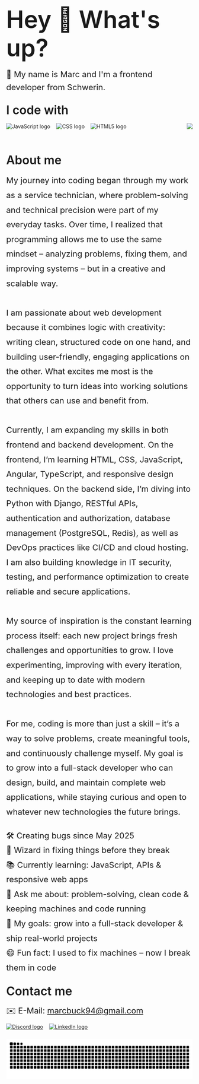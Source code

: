 <!-- Headline -->
<h1 align="left" style="font-size:64px; font-weight:600; margin:0 0 16px 0;">
  Hey 👋 What's up?
</h1>

<!-- Intro -->
<p align="left" style="font-size:22px; line-height:1.6; margin:0 0 24px 0;">
  📌 My name is Marc and I'm a frontend developer from Schwerin.
</p>

<!-- I code with -->
<h2 align="left" style="font-size:32px; font-weight:600; margin:0 0 16px 0;">
  I code with
</h2>

<div style="display: flex; justify-content: space-between;">
<div align="left" style="display:flex; align-items:center; gap:16px; flex-wrap:wrap; margin:0 0 24px 0;">
  <img src="https://cdn.jsdelivr.net/gh/devicons/devicon/icons/javascript/javascript-original.svg" height="56" alt="JavaScript logo" />
  <img src="https://cdn.jsdelivr.net/gh/devicons/devicon/icons/css3/css3-original.svg" height="56" alt="CSS logo" />
  <img src="https://cdn.jsdelivr.net/gh/devicons/devicon/icons/html5/html5-original.svg" height="56" alt="HTML5 logo" />
</div>

<!-- Optional: Top languages card -->
<div align="center" style="margin:0 0 24px 0;">
  <img src="https://github-readme-stats.vercel.app/api/top-langs/?username=MarcAndreBuck&layout=compact&langs_count=5&theme=dracula" />
</div>
</div>

<!-- About me -->
<h2 align="left" style="font-size:32px; font-weight:600; margin:0 0 16px 0;">
  About me
</h2>

<p align="left" style="font-size:22px; line-height:1.8; margin:0 0 24px 0;">
  My journey into coding began through my work as a service technician, where problem-solving and technical precision were part of my everyday tasks. Over time, I realized that programming allows me to use the same mindset – analyzing problems, fixing them, and improving systems – but in a creative and scalable way. <br><br>
  I am passionate about web development because it combines logic with creativity: writing clean, structured code on one hand, and building user-friendly, engaging applications on the other. What excites me most is the opportunity to turn ideas into working solutions that others can use and benefit from. <br><br>
  Currently, I am expanding my skills in both frontend and backend development. On the frontend, I’m learning HTML, CSS, JavaScript, Angular, TypeScript, and responsive design techniques. On the backend side, I’m diving into Python with Django, RESTful APIs, authentication and authorization, database management (PostgreSQL, Redis), as well as DevOps practices like CI/CD and cloud hosting. I am also building knowledge in IT security, testing, and performance optimization to create reliable and secure applications. <br><br>
  My source of inspiration is the constant learning process itself: each new project brings fresh challenges and opportunities to grow. I love experimenting, improving with every iteration, and keeping up to date with modern technologies and best practices. <br><br>
  For me, coding is more than just a skill – it’s a way to solve problems, create meaningful tools, and continuously challenge myself. My goal is to grow into a full-stack developer who can design, build, and maintain complete web applications, while staying curious and open to whatever new technologies the future brings.
</p>

<!-- Quick facts -->
<p align="left" style="font-size:22px; line-height:1.8; margin:0 0 24px 0;">
  🛠️ Creating bugs since May 2025 <br>
  🧙 Wizard in fixing things before they break  <br>
  📚 Currently learning: JavaScript, APIs &amp; responsive web apps <br>
  💬 Ask me about: problem-solving, clean code &amp; keeping machines and code running <br>
  🎯 My goals: grow into a full-stack developer &amp; ship real-world projects <br>
  😄 Fun fact: I used to fix machines – now I break them in code
</p>

<!-- Contact -->
<h2 align="left" style="font-size:32px; font-weight:600; margin:0 0 16px 0;">
  Contact me
</h2>

<p align="left" style="font-size:22px; line-height:1.6; margin:0 0 16px 0;">
  ✉️ E-Mail: <a href="mailto:marcbuck94@gmail.com">marcbuck94@gmail.com</a>
</p>

<div align="left" style="display:flex; align-items:center; gap:16px; flex-wrap:wrap; margin:0 0 24px 0;">
  <a href="https://discord.com/users/skybreake" target="_blank" rel="noreferrer">
    <img src="https://raw.githubusercontent.com/maurodesouza/profile-readme-generator/master/src/assets/icons/social/discord/default.svg" width="64" height="48" alt="Discord logo" />
  </a>
  <a href="https://www.linkedin.com/in/marc-andr%C3%A9-buck-b921431aa/" target="_blank" rel="noreferrer">
    <img src="https://raw.githubusercontent.com/maurodesouza/profile-readme-generator/master/src/assets/icons/social/linkedin/default.svg" width="64" height="48" alt="LinkedIn logo" />
  </a>
</div>

<!-- Snake -->
<img src="https://raw.githubusercontent.com/MarcAndreBuck/MarcAndreBuck/output/snake.svg" alt="Snake animation" />
